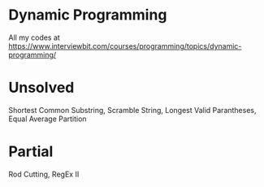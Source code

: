 # Dynamic Programming
All my codes at https://www.interviewbit.com/courses/programming/topics/dynamic-programming/

# Unsolved 
Shortest Common Substring, Scramble String,  Longest Valid Parantheses,  Equal Average Partition

# Partial 
Rod Cutting, RegEx II
